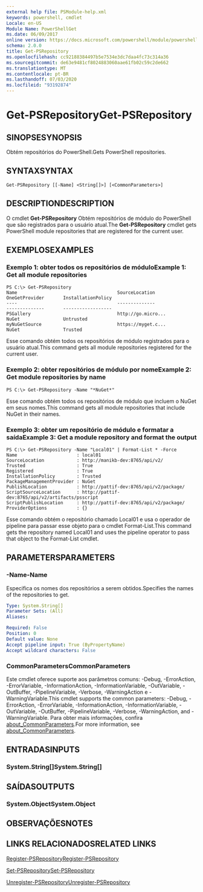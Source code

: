 ```yaml
---
external help file: PSModule-help.xml
keywords: powershell, cmdlet
Locale: en-US
Module Name: PowerShellGet
ms.date: 06/09/2017
online version: https://docs.microsoft.com/powershell/module/powershellget/get-psrepository?view=powershell-7&WT.mc_id=ps-gethelp
schema: 2.0.0
title: Get-PSRepository
ms.openlocfilehash: cc92188384497b5e7534e3dc7daa4fc73c314a36
ms.sourcegitcommit: de63e9481cf8024883060aae61fb02c59c2de662
ms.translationtype: MT
ms.contentlocale: pt-BR
ms.lasthandoff: 07/03/2020
ms.locfileid: "93192874"
---
```

# <span data-ttu-id="1f6ca-103">Get-PSRepository</span><span class="sxs-lookup"><span data-stu-id="1f6ca-103">Get-PSRepository</span></span>

## <span data-ttu-id="1f6ca-104">SINOPSE</span><span class="sxs-lookup"><span data-stu-id="1f6ca-104">SYNOPSIS</span></span>
<span data-ttu-id="1f6ca-105">Obtém repositórios do PowerShell.</span><span class="sxs-lookup"><span data-stu-id="1f6ca-105">Gets PowerShell repositories.</span></span>

## <span data-ttu-id="1f6ca-106">SYNTAX</span><span class="sxs-lookup"><span data-stu-id="1f6ca-106">SYNTAX</span></span>

```
Get-PSRepository [[-Name] <String[]>] [<CommonParameters>]
```

## <span data-ttu-id="1f6ca-107">DESCRIPTION</span><span class="sxs-lookup"><span data-stu-id="1f6ca-107">DESCRIPTION</span></span>

<span data-ttu-id="1f6ca-108">O cmdlet **Get-PSRepository** Obtém repositórios de módulo do PowerShell que são registrados para o usuário atual.</span><span class="sxs-lookup"><span data-stu-id="1f6ca-108">The **Get-PSRepository** cmdlet gets PowerShell module repositories that are registered for the current user.</span></span>

## <span data-ttu-id="1f6ca-109">EXEMPLOS</span><span class="sxs-lookup"><span data-stu-id="1f6ca-109">EXAMPLES</span></span>

### <span data-ttu-id="1f6ca-110">Exemplo 1: obter todos os repositórios de módulo</span><span class="sxs-lookup"><span data-stu-id="1f6ca-110">Example 1: Get all module repositories</span></span>

```
PS C:\> Get-PSRepository
Name                                     SourceLocation                                     OneGetProvider       InstallationPolicy
----                                     --------------                                     --------------       ------------------
PSGallery                                http://go.micro...                                 NuGet                Untrusted
myNuGetSource                            https://myget.c...                                 NuGet                Trusted
```

<span data-ttu-id="1f6ca-111">Esse comando obtém todos os repositórios de módulo registrados para o usuário atual.</span><span class="sxs-lookup"><span data-stu-id="1f6ca-111">This command gets all module repositories registered for the current user.</span></span>

### <span data-ttu-id="1f6ca-112">Exemplo 2: obter repositórios de módulo por nome</span><span class="sxs-lookup"><span data-stu-id="1f6ca-112">Example 2: Get module repositories by name</span></span>

```
PS C:\> Get-PSRepository -Name "*NuGet*"
```

<span data-ttu-id="1f6ca-113">Esse comando obtém todos os repositórios de módulo que incluem o NuGet em seus nomes.</span><span class="sxs-lookup"><span data-stu-id="1f6ca-113">This command gets all module repositories that include NuGet in their names.</span></span>

### <span data-ttu-id="1f6ca-114">Exemplo 3: obter um repositório de módulo e formatar a saída</span><span class="sxs-lookup"><span data-stu-id="1f6ca-114">Example 3: Get a module repository and format the output</span></span>

```
PS C:\> Get-PSRepository -Name "Local01" | Format-List * -Force
Name                      : local01
SourceLocation            : http://manikb-dev:8765/api/v2/
Trusted                   : True
Registered                : True
InstallationPolicy        : Trusted
PackageManagementProvider : NuGet
PublishLocation           : http://pattif-dev:8765/api/v2/package/
ScriptSourceLocation      : http://pattif-dev:8765/api/v2/artifacts/psscript
ScriptPublishLocation     : http://pattif-dev:8765/api/v2/package/
ProviderOptions           : {}
```

<span data-ttu-id="1f6ca-115">Esse comando obtém o repositório chamado Local01 e usa o operador de pipeline para passar esse objeto para o cmdlet Format-List.</span><span class="sxs-lookup"><span data-stu-id="1f6ca-115">This command gets the repository named Local01 and uses the pipeline operator to pass that object to the Format-List cmdlet.</span></span>

## <span data-ttu-id="1f6ca-116">PARAMETERS</span><span class="sxs-lookup"><span data-stu-id="1f6ca-116">PARAMETERS</span></span>

### <span data-ttu-id="1f6ca-117">-Name</span><span class="sxs-lookup"><span data-stu-id="1f6ca-117">-Name</span></span>

<span data-ttu-id="1f6ca-118">Especifica os nomes dos repositórios a serem obtidos.</span><span class="sxs-lookup"><span data-stu-id="1f6ca-118">Specifies the names of the repositories to get.</span></span>

```yaml
Type: System.String[]
Parameter Sets: (All)
Aliases:

Required: False
Position: 0
Default value: None
Accept pipeline input: True (ByPropertyName)
Accept wildcard characters: False
```

### <span data-ttu-id="1f6ca-119">CommonParameters</span><span class="sxs-lookup"><span data-stu-id="1f6ca-119">CommonParameters</span></span>

<span data-ttu-id="1f6ca-120">Este cmdlet oferece suporte aos parâmetros comuns: -Debug, -ErrorAction, -ErrorVariable, -InformationAction, -InformationVariable, -OutVariable, -OutBuffer, -PipelineVariable, -Verbose, -WarningAction e -WarningVariable.</span><span class="sxs-lookup"><span data-stu-id="1f6ca-120">This cmdlet supports the common parameters: -Debug, -ErrorAction, -ErrorVariable, -InformationAction, -InformationVariable, -OutVariable, -OutBuffer, -PipelineVariable, -Verbose, -WarningAction, and -WarningVariable.</span></span> <span data-ttu-id="1f6ca-121">Para obter mais informações, confira [about_CommonParameters](https://go.microsoft.com/fwlink/?LinkID=113216).</span><span class="sxs-lookup"><span data-stu-id="1f6ca-121">For more information, see [about_CommonParameters](https://go.microsoft.com/fwlink/?LinkID=113216).</span></span>

## <span data-ttu-id="1f6ca-122">ENTRADAS</span><span class="sxs-lookup"><span data-stu-id="1f6ca-122">INPUTS</span></span>

### <span data-ttu-id="1f6ca-123">System.String[]</span><span class="sxs-lookup"><span data-stu-id="1f6ca-123">System.String[]</span></span>

## <span data-ttu-id="1f6ca-124">SAÍDAS</span><span class="sxs-lookup"><span data-stu-id="1f6ca-124">OUTPUTS</span></span>

### <span data-ttu-id="1f6ca-125">System.Object</span><span class="sxs-lookup"><span data-stu-id="1f6ca-125">System.Object</span></span>

## <span data-ttu-id="1f6ca-126">OBSERVAÇÕES</span><span class="sxs-lookup"><span data-stu-id="1f6ca-126">NOTES</span></span>

## <span data-ttu-id="1f6ca-127">LINKS RELACIONADOS</span><span class="sxs-lookup"><span data-stu-id="1f6ca-127">RELATED LINKS</span></span>

[<span data-ttu-id="1f6ca-128">Register-PSRepository</span><span class="sxs-lookup"><span data-stu-id="1f6ca-128">Register-PSRepository</span></span>](Register-PSRepository.md)

[<span data-ttu-id="1f6ca-129">Set-PSRepository</span><span class="sxs-lookup"><span data-stu-id="1f6ca-129">Set-PSRepository</span></span>](Set-PSRepository.md)

[<span data-ttu-id="1f6ca-130">Unregister-PSRepository</span><span class="sxs-lookup"><span data-stu-id="1f6ca-130">Unregister-PSRepository</span></span>](Unregister-PSRepository.md)
